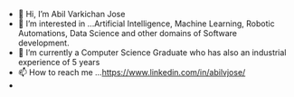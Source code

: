 - 👋 Hi, I’m Abil Varkichan Jose
- 👀 I’m interested in ...Artificial Intelligence, Machine Learning, Robotic Automations, Data Science and other domains of Software development.
- 🌱 I’m currently a Computer Science Graduate who has also an industrial experience of 5 years
- 📫 How to reach me ...https://www.linkedin.com/in/abilvjose/
- 


